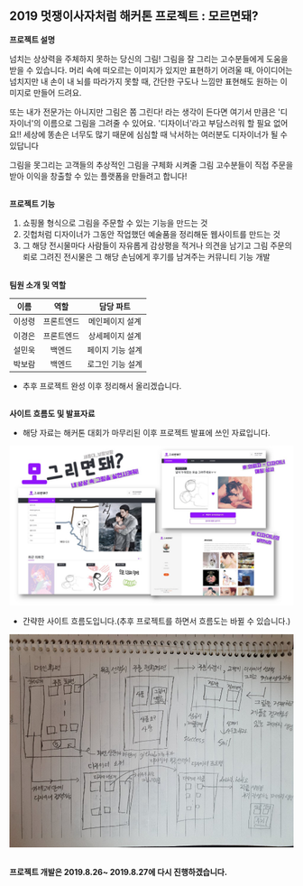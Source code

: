 

## 2019 멋쟁이사자처럼 해커톤 프로젝트 : 모르면돼?


<STRONG>프로젝트 설명</STRONG>


 넘치는 상상력을 주체하지 못하는 당신의 그림! 그림을 잘 그리는 고수분들에게 도움을 받을 수 있습니다. 머리 속에 떠오르는 이미지가 있지만 표현하기 어려울 때, 아이디어는 넘치지만 내 손이 내 뇌를 따라가지 못할 때, 간단한 구도나 느낌만 표현해도 원하는 이미지로 만들어 드려요.

또는 내가 전문가는 아니지만 그림은 쫌 그린다! 라는 생각이 든다면 여기서 만큼은 '디자이너'의 이름으로 그림을 그려줄 수 있어요. '디자이너'라고 부담스러워 할 필요 없어요!! 세상에 똥손은 너무도 많기 때문에 심심할 때 낙서하는 여러분도 디자이너가 될 수 있답니다

그림을 못그리는 고객들의 추상적인 그림을 구체화 시켜줄 그림 고수분들이 직접 주문을 받아 이익을 창출할 수 있는 플랫폼을 만들려고 합니다!
##
<STRONG>프로젝트 기능</STRONG>
1. 쇼핑몰 형식으로 그림을 주문할 수 있는 기능을 만드는 것
2. 깃헙처럼 디자이너가 그동안 작업했던 예술품을 정리해둔 웹사이트를 만드는 것
3. 그 해당 전시물마다 사람들이 자유롭게 감상평을 적거나 의견을 남기고 그림 주문의뢰로 그려진 전시물은 그 해당 손님에게 후기를 남겨주는 커뮤니티 기능 개발
##
<STRONG>팀원 소개 및 역할</STRONG>


| 이름 | 역할 | 담당 파트 |
|---|:---:|:---:|
|이성령|프론트엔드|메인페이지 설계|
|이경은|프론트엔드|상세페이지 설계|
|설민욱|백엔드|페이지 기능 설계|
|박보람|백엔드|로그인 기능 설계|


* 추후 프로젝트 완성 이후 정리해서 올리겠습니다.

##
<STRONG>사이트 흐름도 및 발표자료</STRONG>
* 해당 자료는 해커톤 대회가 마무리된 이후 프로젝트 발표에 쓰인 자료입니다.


![ex_screenshot](./img/모그리면돼.jpg)


* 간략한 사이트 흐름도입니다.(추후 프로젝트를 하면서 흐름도는 바뀔 수 있습니다.)


![ex_screenshot](./img/사이트흐름도.jpg)


##


<STRONG>프로젝트 개발은 2019.8.26~ 2019.8.27에 다시 진행하겠습니다.</STRONG>
